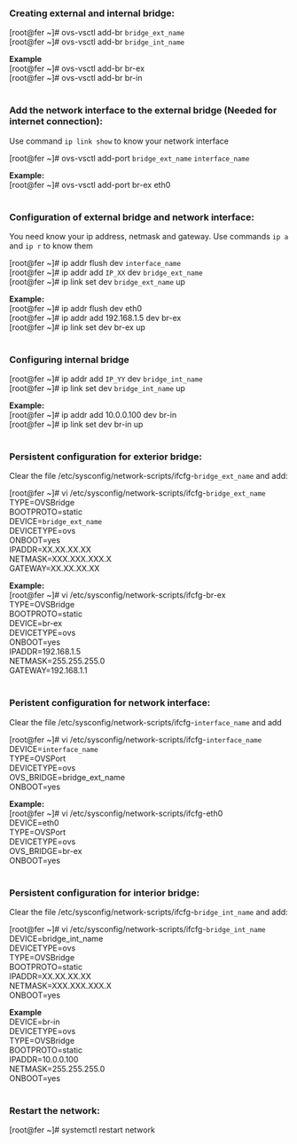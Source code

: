 ### **Creating external and internal bridge:**
[root@fer ~]# ovs-vsctl add-br `bridge_ext_name`
<br />
[root@fer ~]# ovs-vsctl add-br `bridge_int_name`
<br />

**Example**
<br />
[root@fer ~]# ovs-vsctl add-br br-ex
<br />
[root@fer ~]# ovs-vsctl add-br br-in
<br />
<br />

### **Add the network interface to the external bridge (Needed for internet connection):**

Use command `ip link show` to know your network interface

[root@fer ~]# ovs-vsctl add-port `bridge_ext_name` `interface_name`
<br />

**Example:**
<br />
[root@fer ~]# ovs-vsctl add-port br-ex eth0
<br />
<br />

### Configuration of external bridge and network interface:
You need know your ip address, netmask and gateway. Use commands `ip a` and `ip r` to know them

[root@fer ~]# ip addr flush dev `interface_name`
<br />
[root@fer ~]# ip addr add `IP_XX` dev `bridge_ext_name`
<br />
[root@fer ~]# ip link set dev `bridge_ext_name` up
<br />

**Example:**
<br />
[root@fer ~]# ip addr flush dev eth0
<br />
[root@fer ~]# ip addr add 192.168.1.5 dev br-ex
<br />
[root@fer ~]# ip link set dev br-ex up
<br />
<br />

### Configuring internal bridge

[root@fer ~]# ip addr add `IP_YY` dev `bridge_int_name`
<br />
[root@fer ~]# ip link set dev `bridge_int_name` up
<br />

**Example:**
<br />
[root@fer ~]# ip addr add 10.0.0.100 dev br-in
<br />
[root@fer ~]# ip link set dev br-in up
<br />
<br />

### Persistent configuration for exterior bridge:

Clear the file /etc/sysconfig/network-scripts/ifcfg-`bridge_ext_name` and add:

[root@fer ~]# vi /etc/sysconfig/network-scripts/ifcfg-`bridge_ext_name`
<br />
TYPE=OVSBridge
<br />
BOOTPROTO=static
<br />
DEVICE=`bridge_ext_name`
<br />
DEVICETYPE=ovs
<br />
ONBOOT=yes
<br />
IPADDR=XX.XX.XX.XX
<br />
NETMASK=XXX.XXX.XXX.X
<br />
GATEWAY=XX.XX.XX.XX
<br />

**Example:**
<br />
[root@fer ~]# vi /etc/sysconfig/network-scripts/ifcfg-br-ex
<br />
TYPE=OVSBridge
<br />
BOOTPROTO=static
<br />
DEVICE=br-ex
<br />
DEVICETYPE=ovs
<br />
ONBOOT=yes
<br />
IPADDR=192.168.1.5
<br />
NETMASK=255.255.255.0
<br />
GATEWAY=192.168.1.1
<br />
<br />

### Peristent configuration for network interface:

Clear the file /etc/sysconfig/network-scripts/ifcfg-`interface_name` and add

[root@fer ~]# vi /etc/sysconfig/network-scripts/ifcfg-`interface_name`
<br />
DEVICE=`interface_name`
<br />
TYPE=OVSPort
<br />
DEVICETYPE=ovs
<br />
OVS_BRIDGE=bridge_ext_name
<br />
ONBOOT=yes
<br />

**Example:**
<br />
[root@fer ~]# vi /etc/sysconfig/network-scripts/ifcfg-eth0
<br />
DEVICE=eth0
<br />
TYPE=OVSPort
<br />
DEVICETYPE=ovs
<br />
OVS_BRIDGE=br-ex
<br />
ONBOOT=yes
<br />
<br />

### Persistent configuration for interior bridge:
Clear the file /etc/sysconfig/network-scripts/ifcfg-`bridge_int_name` and add:

[root@fer ~]# vi /etc/sysconfig/network-scripts/ifcfg-`bridge_int_name`
<br />
DEVICE=bridge_int_name
<br />
DEVICETYPE=ovs
<br />
TYPE=OVSBridge
<br />
BOOTPROTO=static
<br />
IPADDR=XX.XX.XX.XX
<br />
NETMASK=XXX.XXX.XXX.X
<br />
ONBOOT=yes
<br />

**Example**
<br />
DEVICE=br-in
<br />
DEVICETYPE=ovs
<br />
TYPE=OVSBridge
<br />
BOOTPROTO=static
<br />
IPADDR=10.0.0.100
<br />
NETMASK=255.255.255.0
<br />
ONBOOT=yes
<br />
<br />

### Restart the network:

[root@fer ~]# systemctl restart network
